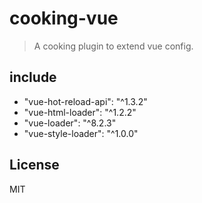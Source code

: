 # cooking-vue
> A cooking plugin to extend vue config.

## include
- "vue-hot-reload-api": "^1.3.2"
- "vue-html-loader": "^1.2.2"
- "vue-loader": "^8.2.3"
- "vue-style-loader": "^1.0.0"

## License
MIT